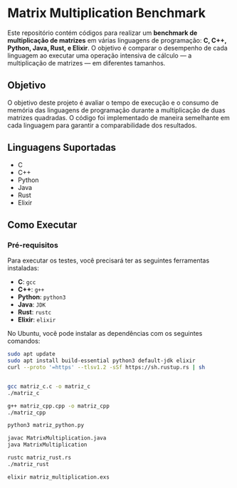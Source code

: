 # Matrix Multiplication Benchmark

Este repositório contém códigos para realizar um **benchmark de multiplicação de matrizes** em várias linguagens de programação: **C, C++, Python, Java, Rust, e Elixir**. O objetivo é comparar o desempenho de cada linguagem ao executar uma operação intensiva de cálculo — a multiplicação de matrizes — em diferentes tamanhos.

## Objetivo

O objetivo deste projeto é avaliar o tempo de execução e o consumo de memória das linguagens de programação durante a multiplicação de duas matrizes quadradas. O código foi implementado de maneira semelhante em cada linguagem para garantir a comparabilidade dos resultados.

## Linguagens Suportadas

- C
- C++
- Python
- Java
- Rust
- Elixir

## Como Executar

### Pré-requisitos

Para executar os testes, você precisará ter as seguintes ferramentas instaladas:

- **C**: `gcc`
- **C++**: `g++`
- **Python**: `python3`
- **Java**: `JDK`
- **Rust**: `rustc`
- **Elixir**: `elixir`

No Ubuntu, você pode instalar as dependências com os seguintes comandos:

```bash
sudo apt update
sudo apt install build-essential python3 default-jdk elixir
curl --proto '=https' --tlsv1.2 -sSf https://sh.rustup.rs | sh


gcc matriz_c.c -o matriz_c
./matriz_c

g++ matriz_cpp.cpp -o matriz_cpp
./matriz_cpp

python3 matriz_python.py

javac MatrixMultiplication.java
java MatrixMultiplication

rustc matriz_rust.rs
./matriz_rust

elixir matriz_multiplication.exs




